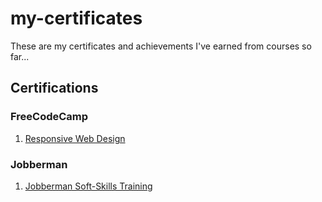 # my-certificates

These are my certificates and achievements I've earned from courses so far...

## Certifications

### FreeCodeCamp
1. <a href="https://www.freecodecamp.org/certification/drkanno/responsive-web-design">Responsive Web Design</a>

### Jobberman
1. <a href="https://drive.google.com/file/d/1D6GBctV6Q0Er9V6NnXkI7KIOY1xGdOAZ/view?usp=sharing">Jobberman Soft-Skills Training</a>
